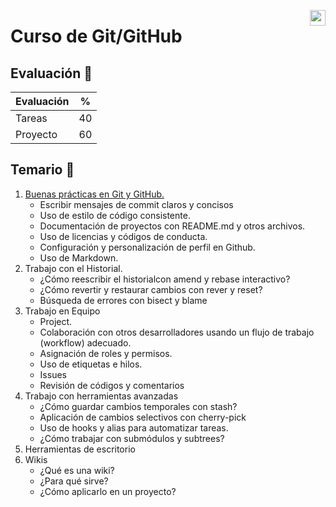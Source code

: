 <p>
    <img src="https://upload.wikimedia.org/wikipedia/commons/thumb/9/91/Octicons-mark-github.svg/600px-Octicons-mark-github.svg.png" align="right" width="25px">
</p>



# Curso de Git/GitHub 


## Evaluación 🤖
|Evaluación|%|
|-------|----|
|Tareas |40  |
|Proyecto|60 |


## Temario 🌙
1. [Buenas prácticas en Git y GitHub.](/Teoria/buenas-practicas.md)
    - Escribir mensajes de commit claros y concisos
    - Uso de estilo de código consistente.
    - Documentación de proyectos con README.md y otros archivos.
    - Uso de licencias y códigos de conducta.
    - Configuración y personalización de perfil en Github.
    - Uso de Markdown.
2. Trabajo con el Historial.
    - ¿Cómo reescribir el historialcon amend y rebase interactivo?
    - ¿Cómo revertir y restaurar cambios con rever y reset?
    - Búsqueda de errores con bisect y blame
3. Trabajo en Equipo
    - Project.
    - Colaboración con otros desarrolladores usando un flujo de trabajo (workflow) adecuado.
    - Asignación de roles y permisos.
    - Uso de etiquetas e hilos.
    - Issues
    - Revisión de códigos y comentarios
4. Trabajo con herramientas avanzadas
    - ¿Cómo guardar cambios temporales con stash?
    - Aplicación de cambios selectivos con cherry-pick
    - Uso de hooks y alias para automatizar tareas.
    - ¿Cómo trabajar con submódulos y subtrees?
5. Herramientas de escritorio
6. Wikis
    - ¿Qué es una wiki?
    - ¿Para qué sirve?
    - ¿Cómo aplicarlo en un proyecto?
